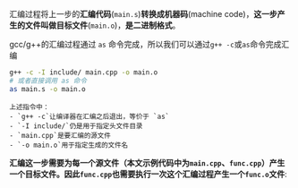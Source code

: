 汇编过程将上一步的**汇编代码**(`main.s`)**转换成机器码**(machine code)，**这一步产生的文件叫做目标文件**(`main.o`)，**是二进制格式**。

gcc/g++的汇编过程通过 `as` 命令完成，所以我们可以通过`g++ -c`或`as`命令完成汇编

```bash
g++ -c -I include/ main.cpp -o main.o
# 或者直接调用 as 命令
as main.s -o main.o
```

```
上述指令中： 
- `g++ -c`让编译器在汇编之后退出，等价于 `as` 
- `-I include/`仍是用于指定头文件目录 
- `main.cpp`是要汇编的源文件 
- `-o main.o`用于指定生成的文件名
```

**汇编这一步需要为每一个源文件（本文示例代码中为`main.cpp`、`func.cpp`）产生一个目标文件。因此`func.cpp`也需要执行一次这个汇编过程产生一个`func.o`文件**:
